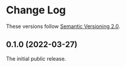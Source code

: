 # Change Log

These versions follow [Semantic Versioning 2.0](https://semver.org).

## 0.1.0 (2022-03-27)

The initial public release.
